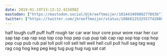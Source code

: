 ```yaml
---
date: 2019-01-19T13:13:12.423498Z
mastodon: ["https://mastodon.social/@jkreeftmeijer/101443409802778936"]
twitter: ["https://twitter.com/jkreeftmeijer/status/1086612532557742080"]
---
```

half tough cuff puff huff rough tar car war tour core pour wore roar her cur sap tap cap rap sop top cop hop pep cup pup tab cap rap sop top cop hop pep cup pub rub pal toll poll roll sell tell well hell cull pull hull sag tag wag rag cog hog keg peg keg tug pug hug rug sat cat
